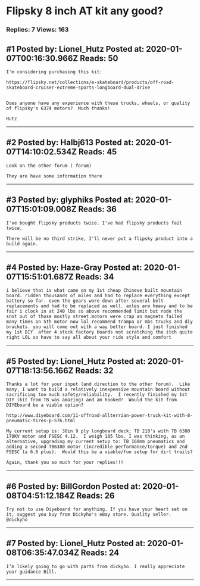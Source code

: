 # Flipsky 8 inch AT kit any good?

### Replies: 7 Views: 163

## \#1 Posted by: Lionel_Hutz Posted at: 2020-01-07T00:16:30.966Z Reads: 50

```
I'm considering purchasing this kit: 

https://flipsky.net/collections/e-skateboard/products/off-road-skateboard-cruiser-extreme-sports-longboard-dual-drive


Does anyone have any experience with these trucks, wheels, or quality of flipsky's 6374 motors?  Much thanks!

Hutz
```

---
## \#2 Posted by: Halbj613 Posted at: 2020-01-07T14:10:02.534Z Reads: 45

```
Look on the other forum ( forum)

They are have some information there
```

---
## \#3 Posted by: glyphiks Posted at: 2020-01-07T15:01:09.008Z Reads: 36

```
I've bought flipsky products twice. I've had flipsky products fail twice.

There will be no third strike, I'll never put a flipsky product into a build again.
```

---
## \#4 Posted by: Haze-Gray Posted at: 2020-01-07T15:51:01.687Z Reads: 34

```
i believe that is what came on my 1st cheap Chinese built mountain board. ridden thousands of miles and had to replace everything except battery so far. even the gears wore down after several belt replacements and had to be replaced as well. axles are heavy and to be fair i clock in at 240 lbs so above recommended limit but rode the snot out of those mostly street.motors were crap an magnets failed many times on 5th motor now lol recommend trampa or mbs trucks and diy brackets. you will come out with a way better board. I just finished my 1st DIY  after 4 stock factory boards not scratching the itch quite right LOL so have to say all about your ride style and comfort
```

---
## \#5 Posted by: Lionel_Hutz Posted at: 2020-01-07T18:13:56.166Z Reads: 32

```
Thanks a lot for your input (and direction to the other forum).  Like many, I want to build a relatively inexpensive mountain board without sacrificing too much safety/reliability.  I recently finished my 1st DIY (kit from TB was amazing) and am hooked!  Would the kit from DIYEboard be a viable option?  

http://www.diyeboard.com/11-offroad-allterrian-power-truck-kit-with-8-pneumatic-tires-p-576.html

My current setup is: 38in 9 ply longboard deck; TB 218's with TB 6380 170KV motor and FSESC 4.12.  I weigh 185 lbs. I was thinking, as an alternative, upgrading my current setup to: TB 160mm pneumatics and adding a second TB6380 motor (incredible performance/torque) and 2nd FSESC (a 6.6 plus).  Would this be a viable/fun setup for dirt trails?

Again, thank you so much for your replies!!!
```

---
## \#6 Posted by: BillGordon Posted at: 2020-01-08T04:51:12.184Z Reads: 26

```
Try not to use Diyeboard for anything. If you have your heart set on it, suggest you buy from Dickyho's eBay store. Quality seller. @dickyho
```

---
## \#7 Posted by: Lionel_Hutz Posted at: 2020-01-08T06:35:47.034Z Reads: 24

```
I’m likely going to go with parts from dickyho. I really appreciate your guidance Bill.
```

---

